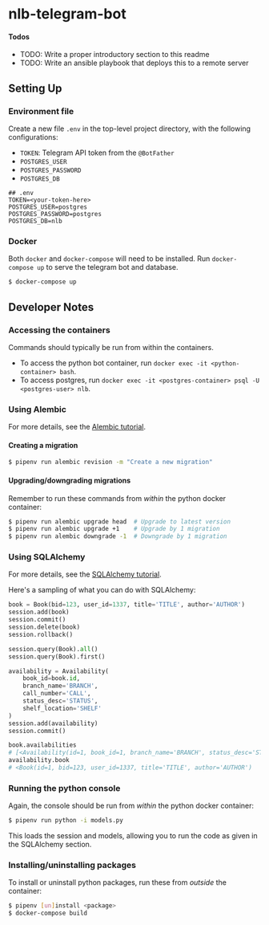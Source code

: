 # nlb-telegram-bot

#### Todos

- TODO: Write a proper introductory section to this readme
- TODO: Write an ansible playbook that deploys this to a remote server

## Setting Up

### Environment file

Create a new file `.env` in the top-level project directory, with the
following configurations:

- `TOKEN`: Telegram API token from the `@BotFather`
- `POSTGRES_USER`
- `POSTGRES_PASSWORD`
- `POSTGRES_DB`

```
## .env
TOKEN=<your-token-here>
POSTGRES_USER=postgres
POSTGRES_PASSWORD=postgres
POSTGRES_DB=nlb
```

### Docker

Both `docker` and `docker-compose` will need to be installed. Run
`docker-compose up` to serve the telegram bot and database.

``` sh
$ docker-compose up
```

## Developer Notes

### Accessing the containers

Commands should typically be run from within the containers.

- To access the python bot container, run `docker exec -it <python-container> bash`.
- To access postgres, run `docker exec -it <postgres-container> psql -U <postgres-user> nlb`.

### Using Alembic

For more details, see the [Alembic tutorial](https://alembic.sqlalchemy.org/en/latest/tutorial.html).

#### Creating a migration

``` sh
$ pipenv run alembic revision -m "Create a new migration"
```

#### Upgrading/downgrading migrations

Remember to run these commands from *within* the python docker container:

``` sh
$ pipenv run alembic upgrade head  # Upgrade to latest version
$ pipenv run alembic upgrade +1    # Upgrade by 1 migration
$ pipenv run alembic downgrade -1  # Downgrade by 1 migration
```

### Using SQLAlchemy

For more details, see the [SQLAlchemy tutorial](https://docs.sqlalchemy.org/en/13/orm/tutorial.html).

Here's a sampling of what you can do with SQLAlchemy:

``` python
book = Book(bid=123, user_id=1337, title='TITLE', author='AUTHOR')
session.add(book)
session.commit()
session.delete(book)
session.rollback()

session.query(Book).all()
session.query(Book).first()

availability = Availability(
    book_id=book.id,
    branch_name='BRANCH',
    call_number='CALL',
    status_desc='STATUS',
    shelf_location='SHELF'
)
session.add(availability)
session.commit()

book.availabilities
# [<Availability(id=1, book_id=1, branch_name='BRANCH', status_desc='STATUS')]
availability.book
# <Book(id=1, bid=123, user_id=1337, title='TITLE', author='AUTHOR')
```

### Running the python console

Again, the console should be run from *within* the python docker container:

``` sh
$ pipenv run python -i models.py
```

This loads the session and models, allowing you to run the code as given in the SQLAlchemy section.

### Installing/uninstalling packages

To install or uninstall python packages, run these from *outside* the container:

``` sh
$ pipenv [un]install <package>
$ docker-compose build
```
